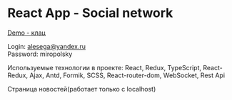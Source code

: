 # React App - Social network

[Demo - клац](https://miropolsky.github.io/Social/)

Login: alesega@yandex.ru</br>
Password: miropolsky</br>

Используемые технологии в проекте: React, Redux, TypeScript, React-Redux, Ajax, Antd, Formik, SCSS, React-router-dom, WebSocket, Rest Api



Страница новостей(работает только с localhost)
